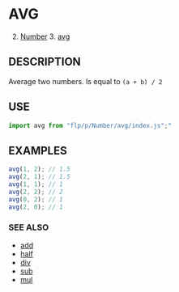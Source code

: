 # AVG

  2. [Number](../README.md)
      3. [avg](./README.md)

## DESCRIPTION

Average two numbers. Is equal to `(a + b) / 2`


## USE

```javascript
import avg from "flp/p/Number/avg/index.js";"
```

## EXAMPLES

```javascript
avg(1, 2); // 1.5
avg(2, 1); // 1.5
avg(1, 1); // 1
avg(2, 2); // 2
avg(0, 2); // 1
avg(2, 0); // 1
```

### SEE ALSO

- [add](../add/README.md)
- [half](../../../f/Number/half/README.md)
- [div](../div/README.md)
- [sub](../sub/README.md)
- [mul](../mul/README.md)
